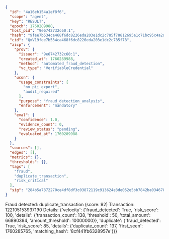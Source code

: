 ```json
{
  "id": "4a16eb154a1ef8f6",
  "scope": "agent",
  "key": "RESULT",
  "epoch": 1760289988,
  "host_pid": "9e6742732c60:1",
  "hash": "9fee7b534ca468f6dc8226eda203e1dc2c785f78812695a1c71bc95c4a2a1794",
  "cid": "QmV19fee7b534ca468f6dc8226eda203e1dc2c785f78",
  "aicp": {
    "prov": {
      "issuer": "9e6742732c60:1",
      "created_at": 1760289988,
      "method": "automated_fraud_detection",
      "vc_type": "VerifiableCredential"
    },
    "ucon": {
      "usage_constraints": [
        "no_pii_export",
        "audit_required"
      ],
      "purpose": "fraud_detection_analysis",
      "enforcement": "mandatory"
    },
    "eval": {
      "confidence": 1.0,
      "evidence_count": 0,
      "review_status": "pending",
      "evaluated_at": 1760289988
    }
  },
  "sources": [],
  "edges": [],
  "metrics": {},
  "thresholds": {},
  "tags": [
    "fraud",
    "duplicate_transaction",
    "risk_critical"
  ],
  "sig": "284b5a7372270ce4df8df3c03872119c913624e3de052e5bb7842ba034678122"
}
```

Fraud detected: duplicate_transaction (score: 92)
Transaction: 122105153937190
Details: {'velocity': {'fraud_detected': True, 'risk_score': 100, 'details': {'transaction_count': 138, 'threshold': 50, 'total_amount': 66890394, 'amount_threshold': 10000000}}, 'duplicate': {'fraud_detected': True, 'risk_score': 85, 'details': {'duplicate_count': 137, 'first_seen': 1760285765, 'matching_hash': '8cf441fb6328957e'}}}